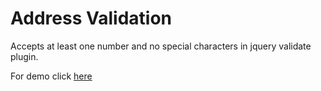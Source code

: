 Address Validation
==================
Accepts at least one number and no special characters in jquery validate plugin.

For demo click <a href="https://tiny.one/5sv8c4v6" target="_blank">here</a>
